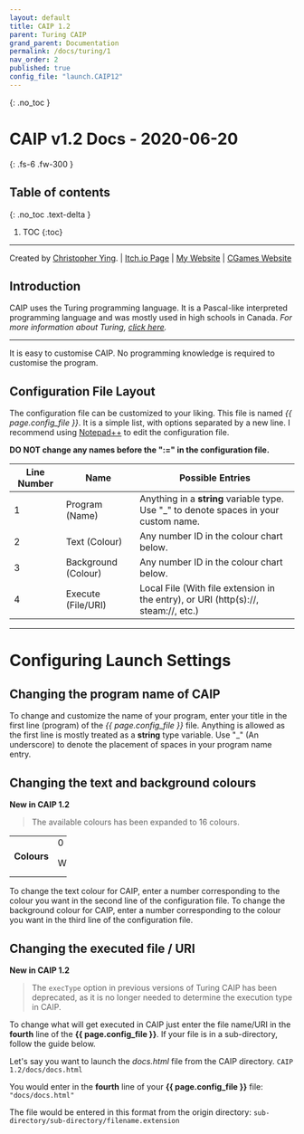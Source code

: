 ```yaml
---
layout: default
title: CAIP 1.2
parent: Turing CAIP
grand_parent: Documentation
permalink: /docs/turing/1
nav_order: 2
published: true
config_file: "launch.CAIP12"
---
```

{: .no_toc }
# CAIP v1.2 Docs - 2020-06-20
{: .fs-6 .fw-300 }
## Table of contents
{: .no_toc .text-delta }
1. TOC
{:toc}
---

[comment]: <> (Page variables are defined in the YAML front matter block, and accessed by {{ page.variable_name }}.)

Created by [Christopher Ying](https://github.com/ChrispyMC). | [Itch.io Page](https://cih.itch.io/caip) | [My Website](https://sites.google.com/view/chrispy) | [CGames Website](https://sites.google.com/view/countergames)

## Introduction
CAIP uses the Turing programming language. It is a Pascal-like interpreted programming language and was mostly used in high schools in Canada.
*For more information about Turing, [click here](https://en.wikipedia.org/wiki/Turing_(programming_language)).*

---

It is easy to customise CAIP. No programming knowledge is required to customise the program.

## Configuration File Layout

The configuration file can be customized to your liking. This file is named *{{ page.config_file }}*.
It is a simple list, with options separated by a new line.
I recommend using [Notepad++](https://notepad-plus-plus.org/) to edit the configuration file.

**DO NOT change any names before the ":=" in the configuration file.**

| Line Number | Name                | Possible Entries                                                                      |
|-------------|---------------------|---------------------------------------------------------------------------------------|
| 1           | Program (Name)      | Anything in a **string** variable type. Use "_" to denote spaces in your custom name. |
| 2           | Text (Colour)       | Any number ID in the colour chart below.                                              |
| 3           | Background (Colour) | Any number ID in the colour chart below.                                              |
| 4           | Execute (File/URI)  | Local File (With file extension in the entry), or URI (http(s)://, steam://, etc.)    |

---

# Configuring Launch Settings

## Changing the program name of CAIP

To change and customize the name of your program, enter your title in the first line (program) of the *{{ page.config_file }}* file.
Anything is allowed as the first line is mostly treated as a **string** type variable.
Use "_" (An underscore) to denote the placement of spaces in your program name entry.

## Changing the text and background colours

**New in CAIP 1.2**
> The available colours has been expanded to 16 colours.

<table style="width:20%">
	<tr>
		<td rowspan="3"><b>Colours</b></td>
	</tr>
	<tr>
		<td>0</td>
		<td>1</td>
		<td>2</td>
		<td>3</td>
	</tr>
	<tr>
		<td>White</td>
		<td>Black</td>
		<td>Light Grey</td>
		<td>Dark Grey</td>
	</tr>
</table>

To change the text colour for CAIP, enter a number corresponding to the colour you want in the second line of the configuration file.
To change the background colour for CAIP, enter a number corresponding to the colour you want in the third line of the configuration file.

## Changing the executed file / URI

**New in CAIP 1.2**

> The `execType` option in previous versions of Turing CAIP has been deprecated, as it is no longer needed to determine the execution type in CAIP.

To change what will get executed in CAIP just enter the file name/URI in the **fourth** line of the **{{ page.config_file }}**.
If your file is in a sub-directory, follow the guide below.

Let's say you want to launch the *docs.html* file from the CAIP directory.
`CAIP 1.2/docs/docs.html`

You would enter in the **fourth** line of your **{{ page.config_file }}** file:
`"docs/docs.html"`

The file would be entered in this format from the origin directory: 
`sub-directory/sub-directory/filename.extension`